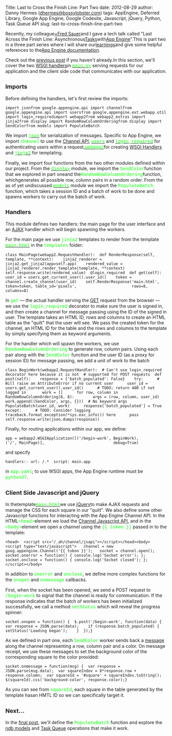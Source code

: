 Title: Last to Cross the Finish Line: Part Two
date: 2012-08-29
author: Danny Hermes (dhermes@bossylobster.com)
tags: AppEngine, Deferred Library, Google App Engine, Google Codesite, Javascript, jQuery, Python, Task Queue API
slug: last-to-cross-finish-line-part-two

Recently, my colleague[+Fred
Sauer](https://plus.google.com/115640166224745944209)and I gave a tech
talk called "Last Across the Finish Line:
Asynchronous[Tasks](https://developers.google.com/appengine/docs/python/taskqueue/overview)with[App
Engine](https://appengine.google.com/)".This is part two in a three
part series where I will share
our[learnings](http://www.forbes.com/pictures/ekij45gdh/learnings/#gallerycontent)and
give some helpful references to the[App Engine
documentation](https://developers.google.com/appengine/docs/).

Check out the [previous
post](http://blog.bossylobster.com/2012/08/last-to-cross-finish-line-part-one.html)
if you haven't already.In this section, we'll cover the two [WSGI
handlers](https://developers.google.com/appengine/docs/python/tools/webapp/running)in
[<span
style="color: lime; font-family: Courier New, Courier, monospace;">main.py</span>](http://code.google.com/p/gae-last-across-the-finish-line/source/browse/main.py)
serving requests for our application and the client side code that
communicates with our application.

<span style="font-size: large;">Imports</span>
----------------------------------------------

Before defining the handlers, let's first review the imports:

~~~~ {.prettyprint style="background-color: white;"}
import jsonfrom google.appengine.api import channelfrom google.appengine.api import usersfrom google.appengine.ext.webapp.util import login_requiredimport webapp2from webapp2_extras import jinja2from display import RandomRowColumnOrderingfrom display import SendColorfrom models import PopulateBatch
~~~~

We import [<span
style="color: lime; font-family: Courier New, Courier, monospace;">json</span>](http://docs.python.org/library/json.html)
for serialization of messages. Specific to App Engine, we import <span
style="color: lime; font-family: Courier New, Courier, monospace;">channel</span>
to use the [Channel
API](https://developers.google.com/appengine/docs/python/channel/),
[<span
style="color: lime; font-family: Courier New, Courier, monospace;">users</span>](https://developers.google.com/appengine/docs/python/users/)
and [<span
style="color: lime; font-family: Courier New, Courier, monospace;">login\_required</span>](https://developers.google.com/appengine/docs/python/tools/webapp/utilmodule)
for authenticating users within a request,[<span
style="color: lime; font-family: Courier New, Courier, monospace;">webapp2</span>](https://developers.google.com/appengine/docs/python/gettingstartedpython27/usingwebapp)for
creating [WSGI
Handlers](http://webapp-improved.appspot.com/guide/app.html) and [<span
style="color: lime; font-family: Courier New, Courier, monospace;">jinja2</span>](https://developers.google.com/appengine/docs/python/gettingstartedpython27/templates)
for templating.

Finally, we import four functions from the two other modules defined
within our project. From the [<span
style="color: lime; font-family: Courier New, Courier, monospace;">display</span>](http://code.google.com/p/gae-last-across-the-finish-line/source/browse/display.py)
module, we import the <span
style="color: lime; font-family: Courier New, Courier, monospace;">SendColor</span>function
that we explored in part oneand the<span
style="color: lime; font-family: Courier New, Courier, monospace;">RandomRowColumnOrdering</span>function,
whichgenerates all possible row, column pairs in a random order. From
the as of yet undiscussed [<span
style="color: lime; font-family: Courier New, Courier, monospace;">models</span>](http://code.google.com/p/gae-last-across-the-finish-line/source/browse/models.py)
module we import the <span
style="color: lime; font-family: Courier New, Courier, monospace;">PopulateBatch</span>
function, which takes a session ID and a batch of work to be done and
spawns workers to carry out the batch of work.

<span style="font-size: large;">Handlers</span>
-----------------------------------------------

This module defines two handlers: the main page for the user interface
and an [AJAX](http://en.wikipedia.org/wiki/Ajax_(programming)) handler
which will begin spawning the workers.

For the main page we use <span
style="color: lime; font-family: Courier New, Courier, monospace;">jinja2</span>
templates to render from the template [<span
style="color: lime; font-family: Courier New, Courier, monospace;">main.html</span>](http://code.google.com/p/gae-last-across-the-finish-line/source/browse/templates/main.html)
in the <span
style="color: lime; font-family: Courier New, Courier, monospace;">templates</span>
folder:

~~~~ {.prettyprint style="background-color: white;"}
class MainPage(webapp2.RequestHandler):  def RenderResponse(self, template, **context):    jinja2_renderer = jinja2.get_jinja2(app=self.app)    rendered_value = jinja2_renderer.render_template(template, **context)    self.response.write(rendered_value)  @login_required  def get(self):    user_id = users.get_current_user().user_id()    token = channel.create_channel(user_id)    self.RenderResponse('main.html', token=token, table_id='pixels',                        rows=8, columns=8)
~~~~

In <span
style="color: lime; font-family: Courier New, Courier, monospace;">get</span>
&mdash; the actual handler serving the
[GET](http://en.wikipedia.org/wiki/GET_(HTTP)#Request_methods) request
from the browser &mdash; we use the <span
style="color: lime; font-family: Courier New, Courier, monospace;">login\_required</span>
decorator to make sure the user is signed in, and then create a channel
for message passing using the ID of the signed in user. The template
takes an HTML ID, rows and columns to create an HTML table as the
"quilt" that the user will see. We pass the created token for the
channel, an HTML ID for the table and the rows and columns to the
template by simply specifying them as keyword arguments.

For the handler which will spawn the workers, we use <span
style="color: lime; font-family: Courier New, Courier, monospace;">RandomRowColumnOrdering</span>
to generate row, column pairs. Using each pair along with the <span
style="color: lime; font-family: Courier New, Courier, monospace;">SendColor</span>
function and the user ID (as a proxy for session ID) for message
passing, we add a unit of work to the batch

~~~~ {.prettyprint style="background-color: white;"}
class BeginWork(webapp2.RequestHandler):  # Can't use login_required decorator here because it is not  # supported for POST requests  def post(self):    response = {'batch_populated': False}    try:      # Will raise an AttributeError if no current user      user_id = users.get_current_user().user_id()      # TODO: return 400 if not logged in       work = []      for row, column in RandomRowColumnOrdering(8, 8):        args = (row, column, user_id)        work.append((SendColor, args, {}))  # No keyword args      PopulateBatch(user_id, work)      response['batch_populated'] = True    except:      # TODO: Consider logging traceback.format_exception(*sys.exc_info()) here      pass    self.response.write(json.dumps(response))
~~~~

Finally, for routing applications within our app, we define:

~~~~ {.prettyprint style="background-color: white;"}
app = webapp2.WSGIApplication([('/begin-work', BeginWork),                               ('/', MainPage)],                              debug=True)
~~~~

and specify

~~~~ {.prettyprint style="background-color: white;"}
handlers:- url: /.*  script: main.app
~~~~

in <span
style="color: lime; font-family: Courier New, Courier, monospace;">app.yaml</span>;
to use WSGI apps, the App Engine runtime must be <span
style="color: lime; font-family: Courier New, Courier, monospace;">python27</span>.


<span style="font-size: large;">Client Side Javascript and jQuery</span>
------------------------------------------------------------------------

In thetemplate[<span
style="color: lime; font-family: Courier New, Courier, monospace;">main.html</span>](http://code.google.com/p/gae-last-across-the-finish-line/source/browse/templates/main.html)we
use [jQuery](http://jquery.com/)to make AJAX requests and manage the
CSS for each square in our "quilt". We also define some other Javascript
functions for interacting with the App Engine Channel API. In the
HTML<span
style="color: lime; font-family: Courier New, Courier, monospace;">\<head\></span>element
we load the [Channel Javascript
API](https://developers.google.com/appengine/docs/python/channel/javascript),
and in the <span
style="color: lime; font-family: Courier New, Courier, monospace;">\<body\></span>element
we open a channel using the <span
style="color: lime; font-family: Courier New, Courier, monospace;">{{
token }}</span> passed in to the template:

~~~~ {.prettyprint style="background-color: white;"}
<head>  <script src="/_ah/channel/jsapi"></script></head><body>  <script type="text/javascript">   channel = new goog.appengine.Channel('{{ token }}');   socket = channel.open();   socket.onerror = function() { console.log('Socket error'); };   socket.onclose = function() { console.log('Socket closed'); };  </script></body>
~~~~

In addition to <span
style="color: lime; font-family: Courier New, Courier, monospace;">onerror</span>
and <span
style="color: lime; font-family: Courier New, Courier, monospace;">onclose</span>,
we define more complex functions for the <span
style="color: lime; font-family: Courier New, Courier, monospace;">onopen</span>
and <span
style="color: lime; font-family: Courier New, Courier, monospace;">onmessage</span>
callbacks.

First, when the socket has been opened, we send a POST request to <span
style="color: lime; font-family: Courier New, Courier, monospace;">/begin-work</span>
to signal that the channel is ready for communication. If the response
indicates that the batch of workers has been initialized successfully,
we call a method <span
style="color: lime; font-family: Courier New, Courier, monospace;">setStatus</span>
which will reveal the progress spinner:

~~~~ {.prettyprint style="background-color: white;"}
socket.onopen = function() {  $.post('/begin-work', function(data) {    var response = JSON.parse(data);    if (response.batch_populated) {      setStatus('Loading began');    }  });}
~~~~

As we defined in part one, each <span
style="color: lime; font-family: Courier New, Courier, monospace;">SendColor</span>
worker sends back a
[message](https://developers.google.com/appengine/docs/python/channel/overview#Life_of_a_Typical_Channel_Message)
along the channel representing a row, column pair and a color. On
message receipt, we use these messages to set the background color of
the corresponding square to the color provided:

~~~~ {.prettyprint style="background-color: white;"}
socket.onmessage = function(msg) {  var response = JSON.parse(msg.data);  var squareIndex = 8*response.row + response.column;  var squareId = '#square' + squareIndex.toString();  $(squareId).css('background-color', response.color);}
~~~~

As you can see from <span
style="color: lime; font-family: Courier New, Courier, monospace;">squareId</span>,
each square in the table generated by the template hasan HMTL ID so we
can specifically target it.

<span style="font-size: large;">Next...</span>
----------------------------------------------

In the [final
post](http://blog.bossylobster.com/2012/09/last-to-cross-finish-line-part-three.html),
we'll define the <span
style="color: lime; font-family: Courier New, Courier, monospace;">PopulateBatch</span>
function and explore the [ndb
models](https://developers.google.com/appengine/docs/python/ndb/) and
[Task
Queue](https://developers.google.com/appengine/docs/python/taskqueue/)
operations that make it work.
